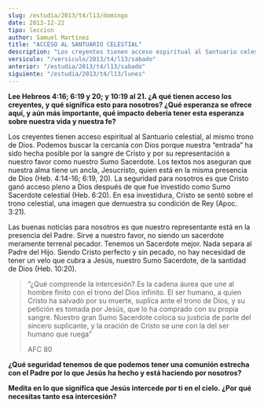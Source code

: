 ```yaml
---
slug: /estudia/2013/t4/l13/domingo
date: 2013-12-22
tipo: leccion
author: Samuel Martínez
title: "ACCESO AL SANTUARIO CELESTIAL"
description: "Los creyentes tienen acceso espiritual al Santuario celestial, al mismo trono  de Dios. Podemos buscar la cercanía con Dios porque nuestra “entrada” ha sido  hecha posible por la sangre de Cristo y por su..."
versiculo: "/versiculo/2013/t4/l13/sabado"
anterior: "/estudia/2013/t4/l13/sabado"
siguiente: "/estudia/2013/t4/l13/lunes"
---
```


**Lee Hebreos 4:16; 6:19 y 20; y 10:19 al 21. ¿A qué tienen acceso los creyentes, y qué significa esto para nosotros? ¿Qué esperanza se ofrece aquí, y aún más importante, qué impacto debería tener esta esperanza sobre nuestra vida y nuestra fe?**

Los creyentes tienen acceso espiritual al Santuario celestial, al mismo trono de Dios. Podemos buscar la cercanía con Dios porque nuestra “entrada” ha sido hecha posible por la sangre de Cristo y por su representación a nuestro favor como nuestro Sumo Sacerdote. Los textos nos aseguran que nuestra alma tiene un ancla, Jesucristo, quien está en la misma presencia de Dios (Heb. 4:14-16; 6:19, 20). La seguridad para nosotros es que Cristo ganó acceso pleno a Dios después de que fue investido como Sumo Sacerdote celestial (Heb. 6:20). En esa investidura, Cristo se sentó sobre el trono celestial, una imagen que demuestra su condición de Rey (Apoc. 3:21).

Las buenas noticias para nosotros es que nuestro representante está en la presencia del Padre. Sirve a nuestro favor, no siendo un sacerdote meramente terrenal pecador. Tenemos un Sacerdote mejor. Nada separa al Padre del Hijo. Siendo Cristo perfecto y sin pecado, no hay necesidad de tener un velo que cubra a Jesús, nuestro Sumo Sacerdote, de la santidad de Dios (Heb. 10:20).

> “¿Qué comprende la intercesión? Es la cadena áurea que une al hombre finito con el trono del Dios infinito. El ser humano, a quien Cristo ha salvado por su muerte, suplica ante el trono de Dios, y su petición es tomada por Jesús, que lo ha comprado con su propia sangre. Nuestro gran Sumo Sacerdote coloca su justicia de parte del sincero suplicante, y la oración de Cristo se une con la del ser humano que ruega”
>
> AFC 80

**¿Qué seguridad tenemos de que podemos tener una comunión estrecha con el Padre por lo que Jesús ha hecho y está haciendo por nosotros?**

**Medita en lo que significa que Jesús intercede por ti en el cielo. ¿Por qué necesitas tanto esa intercesión?**

